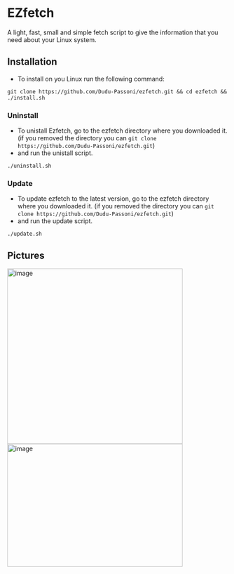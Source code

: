 # **EZfetch**
A light, fast, small and simple fetch script to give the information that you need about your Linux system.

## Installation

* To install on you Linux run the following command:

```
git clone https://github.com/Dudu-Passoni/ezfetch.git && cd ezfetch && ./install.sh
```
### Uninstall


* To unistall Ezfetch, go to the ezfetch directory where you downloaded it. (if you removed the directory you can ```git clone https://github.com/Dudu-Passoni/ezfetch.git```)
* and run the unistall script.

```
./uninstall.sh
```

### Update


* To update ezfetch to the latest version, go to the ezfetch directory where you downloaded it. (if you removed the directory you can ```git clone https://github.com/Dudu-Passoni/ezfetch.git```)
* and run the update script.

```
./update.sh
```

## Pictures
<p align="">
  <img src="https://github.com/user-attachments/assets/68b3c35e-1038-48e1-9964-baf53c6836ab" alt="image" width="400">
  <img src="https://github.com/user-attachments/assets/3308fd65-1e91-409e-863e-8d5ed41fae8c" alt="image" width="400" height="280">

</p>
